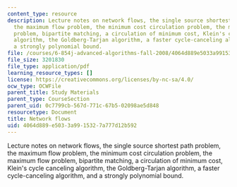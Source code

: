 ```yaml
---
content_type: resource
description: Lecture notes on network flows, the single source shortest path problem,
  the maximum flow problem, the minimum cost circulation problem, the maximum flow
  problem, bipartite matching, a circulation of minimum cost, Klein's cycle canceling
  algorithm, the Goldberg-Tarjan algorithm, a faster cycle-canceling algorithm, and
  a strongly polynomial bound.
file: /courses/6-854j-advanced-algorithms-fall-2008/4064d889e5033a9915327a777d12b592_notes_flow.pdf
file_size: 3201830
file_type: application/pdf
learning_resource_types: []
license: https://creativecommons.org/licenses/by-nc-sa/4.0/
ocw_type: OCWFile
parent_title: Study Materials
parent_type: CourseSection
parent_uid: 0c7799cb-567d-771c-67b5-02098ae5d848
resourcetype: Document
title: Network flows
uid: 4064d889-e503-3a99-1532-7a777d12b592
---
```

Lecture notes on network flows, the single source shortest path problem, the maximum flow problem, the minimum cost circulation problem, the maximum flow problem, bipartite matching, a circulation of minimum cost, Klein's cycle canceling algorithm, the Goldberg-Tarjan algorithm, a faster cycle-canceling algorithm, and a strongly polynomial bound.